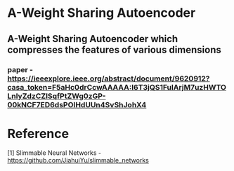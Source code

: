 # A-Weight Sharing Autoencoder

## A-Weight Sharing Autoencoder which compresses the features of various dimensions
### paper - https://ieeexplore.ieee.org/abstract/document/9620912?casa_token=F5aHc0drCcwAAAAA:I6T3jQS1FuIArjM7uzHWTOLnlyZdzCZlSqfPtZWg0zGP-00kNCF7ED6dsPOIHdUUn4SvShJohX4

# Reference
[1] Slimmable Neural Networks - https://github.com/JiahuiYu/slimmable_networks
